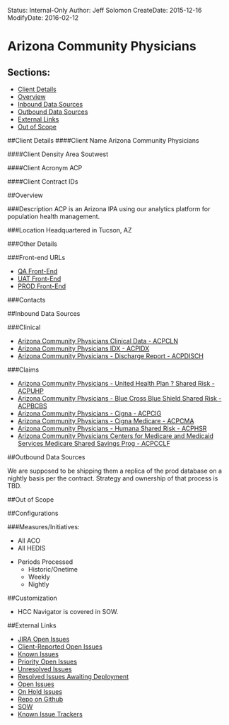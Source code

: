 Status: Internal-Only
Author: Jeff Solomon
CreateDate: 2015-12-16
ModifyDate: 2016-02-12



# Arizona Community Physicians

## Sections:
* [Client Details](#client-details)
* [Overview](#overview)
* [Inbound Data Sources](#inbound-data-sources)
* [Outbound Data Sources](#outbound-data-sources)
* [External Links](#external-links)
* [Out of Scope](#out-of-scope)

##Client Details
####Client Name
Arizona Community Physicians

####Client Density Area
Soutwest

####Client Acronym
ACP

####Client Contract IDs


##Overview


###Description
ACP is an Arizona IPA using our analytics platform for population health management.  

###Location
Headquartered in Tucson, AZ

###Other Details


###Front-end URLs
* [QA Front-End](https://ACPwebtst01.arcadiahosted.local/) 
* [UAT Front-End](https://ACPtest.arcadiaanalytics.com/) 
* [PROD Front-End](https://ACP.arcadiaanalytics.com/)


###Contacts  


##Inbound Data Sources

###Clinical
* [Arizona Community Physicians Clinical Data - ACPCLN](../~Implementations/~Sources/ACPCLN/index.html) 
* [Arizona Community Physicians IDX - ACPIDX](../~Implementations/~Sources/ACPIDX/index.html) 
* [Arizona Community Physicians - Discharge Report - ACPDISCH](../~Implementations/~Sources/ACPDISCH/index.html) 


###Claims

* [Arizona Community Physicians - United Health Plan ? Shared Risk - ACPUHP](../Implementations/Sources/ACPUHP/index.html) 
* [Arizona Community Physicians - Blue Cross Blue Shield Shared Risk - ACPBCBS](../Implementations/Sources/ACPBCBS/index.html) 
* [Arizona Community Physicians - Cigna - ACPCIG](../Implementations/Sources/ACPCIG/index.html) 
* [Arizona Community Physicians - Cigna Medicare - ACPCMA](../Implementations/Sources/ACPCMA/index.html)
* [Arizona Community Physicians - Humana Shared Risk - ACPHSR](../Implementations/Sources/ACPHSR/index.html) 
* [Arizona Community Physicians Centers for Medicare and Medicaid Services Medicare Shared Savings Prog - ACPCCLF](../Implementations/Sources/ACPCCLF/index.html) 

##Outbound Data Sources

We are supposed to be shipping them a replica of the prod database on a nightly basis per the contract. Strategy and ownership of that process is TBD. 

##Out of Scope


##Configurations

###Measures/Initiatives:  
- All ACO 
- All HEDIS

* Periods Processed
	* Historic/Onetime
	* Weekly
	* Nightly

 
##Customization 
* HCC Navigator is covered in SOW.  

##External Links

* [JIRA Open Issues](https://jira.arcadiasolutions.com/issues/?jql=component%20%3D%20ACP%20or%20labels%20%3D%20ACP)
* [Client-Reported Open Issues](https://jira.arcadiasolutions.com/issues/?jql=%22Impacted%20Data%20Sources%22%20IN%20(ACP)%20AND%20%22Client%20Reported%20Indicator%22%20%3D%20Yes%20AND%20status%20NOT%20IN%20(Closed))
* [Known Issues](https://jira.arcadiasolutions.com/issues/?jql=%22Impacted%20Data%20Sources%22%20IN%20(ACP)%20AND%20resolution%20IN%20(%22Known%20Issue%22))
* [Priority Open Issues](https://jira.arcadiasolutions.com/issues/?jql=%22Impacted%20Data%20Sources%22%20IN%20(ACP)%20AND%20%22Calculated%20Priority%22%20%3C%205%20AND%20status%20NOT%20IN%20(Closed))
* [Unresolved Issues](https://jira.arcadiasolutions.com/issues/?jql=%22Impacted%20Data%20Sources%22%20IN%20(ACP)%20AND%20status%20NOT%20IN%20(Resolved%2C%20Complete%2C%20%22Deploy%20to%20DEV%22%2C%20%22Deploy%20to%20QA%22%2C%20%22Deploy%20to%20UAT%22%2C%20%22Deploy%20to%20PROD%22%2C%20%22Validate%20in%20DEV%22%2C%20%22Validate%20in%20QA%22%2C%20%22Validate%20in%20QA%22%2C%20%22Validate%20in%20UAT%22%2C%20%22Validate%20in%20PROD%22%2C%20Closed))
* [Resolved Issues Awaiting Deployment](https://jira.arcadiasolutions.com/issues/?jql=%22Impacted%20Data%20Sources%22%20IN%20(ACP)%20AND%20status%20IN%20(Resolved%2C%20Complete%2C%20%22Deploy%20to%20DEV%22%2C%20%22Deploy%20to%20QA%22%2C%20%22Deploy%20to%20UAT%22%2C%20%22Deploy%20to%20PROD%22%2C%20%22Validate%20in%20DEV%22%2C%20%22Validate%20in%20QA%22%2C%20%22Validate%20in%20QA%22%2C%20%22Validate%20in%20UAT%22%2C%20%22Validate%20in%20PROD%22))
* [Open Issues](https://jira.arcadiasolutions.com/issues/?jql=%20%22Impacted%20Data%20Sources%22%20IN%20(ACP)%20AND%20status%20NOT%20IN%20(Closed))
* [On Hold Issues](https://jira.arcadiasolutions.com/issues/?jql=%22Impacted%20Data%20Sources%22%20IN%20(ACP)%20AND%20status%20IN%20(%22On%20Hold%22%2C%20%22On%20Hold-External%22%2C%20%22On%20Hold-Internal%22)%20)
* [Repo on Github](https://github.com/arcadia/qdw-ACP) 
* [SOW](https://arcadia.box.com/s/agru1omvun9pw6yjsgcbe10pdcadis2q)
* [Known Issue Trackers](https://arcadia.box.com/s/gzvtivpdd3r8ikys6f689qv74xu8wozv)


